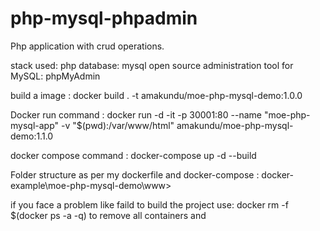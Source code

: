 # php-mysql-phpadmin

Php application with crud operations.

stack used: php
database: mysql
open source administration tool for MySQL: phpMyAdmin

build a image : docker build . -t amakundu/moe-php-mysql-demo:1.0.0

Docker run command : docker run -d -it -p 30001:80 --name "moe-php-mysql-app" -v "$(pwd):/var/www/html" amakundu/moe-php-mysql-demo:1.1.0

docker compose command : docker-compose up -d --build

Folder structure as per my dockerfile and docker-compose : docker-example\moe-php-mysql-demo\www>

if you face a problem like faild to build the project use:   docker rm -f $(docker ps -a -q) to remove all containers and 
